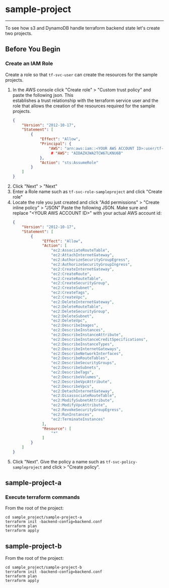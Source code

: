 # sample-project
___

To see how s3 and DynamoDB handle terraform backend state let's create two projects.

## Before You Begin

### Create an IAM Role 
Create a role so that ```tf-svc-user``` can create the resources for the sample projects.
1. In the AWS console click "Create role" > "Custom trust policy" and paste the following json. This  
   establishes a trust relationship with the terraform service user and the role that allows the creation of the 
   resources required for the sample projects.
   ```json
   {
       "Version": "2012-10-17",
       "Statement": [
           {
               "Effect": "Allow",
               "Principal": {
                   "AWS": "arn:aws:iam::<YOUR AWS ACCOUNT ID>:user/tf-svc-user",
                    # "AWS": "AIDAZHJWA2TCW67LKNU6B"
               },
               "Action": "sts:AssumeRole"
           }
       ]
   }
   ```
2. Click "Next" > "Next"
3. Enter a Role name such as ```tf-svc-role-sampleproject``` and click "Create role"
4. Locate the role you just created and click "Add permissions" > "Create inline policy" > "JSON"
   Paste the following JSON. Make sure and replace "\<YOUR AWS ACCOUNT ID>" with your 
   actual AWS account id:
   ```json
   {
       "Version": "2012-10-17",
       "Statement": [
           {
				"Effect": "Allow",
				"Action": [
					"ec2:AssociateRouteTable",
					"ec2:AttachInternetGateway",
					"ec2:AuthorizeSecurityGroupEgress",
					"ec2:AuthorizeSecurityGroupIngress",
					"ec2:CreateInternetGateway",
					"ec2:CreateRoute",
					"ec2:CreateRouteTable",
					"ec2:CreateSecurityGroup",
					"ec2:CreateSubnet",
					"ec2:CreateTags",
					"ec2:CreateVpc",
					"ec2:DeleteInternetGateway",
					"ec2:DeleteRouteTable",
					"ec2:DeleteSecurityGroup",
					"ec2:DeleteSubnet",
					"ec2:DeleteVpc",
					"ec2:DescribeImages",
					"ec2:DescribeInstances",
					"ec2:DescribeInstanceAttribute",
					"ec2:DescribeInstanceCreditSpecifications",
					"ec2:DescribeInstanceTypes",
					"ec2:DescribeInternetGateways",
					"ec2:DescribeNetworkInterfaces",
					"ec2:DescribeRouteTables",
					"ec2:DescribeSecurityGroups",
					"ec2:DescribeSubnets",
					"ec2:DescribeTags",
					"ec2:DescribeVolumes",
					"ec2:DescribeVpcAttribute",
					"ec2:DescribeVpcs",
					"ec2:DetachInternetGateway",
					"ec2:DisassociateRouteTable",
					"ec2:ModifySubnetAttribute",
					"ec2:ModifyVpcAttribute",
					"ec2:RevokeSecurityGroupEgress",
					"ec2:RunInstances",
					"ec2:TerminateInstances"
                ],
                "Resource": [
					"*"
                ]
           }
       ]
   }
   ```
5. Click "Next". Give the policy a name such as ```tf-svc-policy-sampleproject``` and click > "Create policy".

## sample-project-a
### Execute terraform commands
From the root of the project:
```
cd sample_project/sample-project-a
terraform init -backend-config=backend.conf
terraform plan 
terraform apply
```

## sample-project-b

From the root of the project:
```
cd sample_project/sample-project-b
terraform init -backend-config=backend.conf
terraform plan 
terraform apply
```


